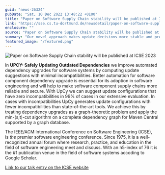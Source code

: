```yaml
---
guid: "news-26324"
pubDate: "Sat, 10 Dec 2022 13:48:22 +0100"
title: "Paper on Software Supply Chain stability will be published at ICSE 2023"
link: "https://sse.cs.tu-dortmund.de/newsdetail/paper-on-software-supply-chain-stability-will-be-published-at-icse-2023-26324/"
enclosure: ""
source: "Paper on Software Supply Chain stability will be published at ICSE 2023"
summary: "Our novel approach makes update decisions more stable and predictable allowing for better automation."
featured_image: "/featured.png"
---
```

![Paper on Software Supply Chain stability will be published at ICSE 2023](/featured.png)

In **UPCY: Safely Updating Outdated Dependencies** we improve automated dependency upgrades for software systems by computing update suggestions with minimal incompatibilities. Better automation for software component dependency upgrade is essential for its adoption in software engineering and will help to make software component supply chains more reliable and secure. With UpCy we can suggest update configurations that have zero incompatibilities in 99% of cases in our extensive evaluation. In cases with incompatibilities UpCy generates update configurations with fewer incompatibilities than state-of-the-art tools. We achieve this by treating dependency upgrades as a graph-theoretic problem and apply the min-(s,t)-cut algorithm on a complete dependency graph for Maven Central supported by a graph database.

The IEEE/ACM International Conference on Soft­ware Engineering (ICSE), is *the* premier software engineering con­fe­rence. Since 1975, it is a well-recognized annual forum where re­search, practice, and education in the field of software engineering meet and discuss. With an h5-index of 76 it is the #1 publication venue in the field of software systems accoding to Google Scholar.

[Link to our talk entry on the ICSE website](https://conf.researchr.org/details/icse-2023/icse-2023-technical-track/72/UpCy-Safely-Updating-Outdated-Dependencies)
